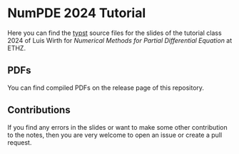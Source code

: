 # NumPDE 2024 Tutorial

Here you can find the [typst](https://typst.app/) source files for the slides of
the tutorial class 2024 of Luis Wirth for *Numerical Methods for Partial Differential Equation* at ETHZ.

## PDFs

You can find compiled PDFs on the release page of this repository.

## Contributions

If you find any errors in the slides or want to make some other contribution
to the notes, then you are very welcome to open an issue or create a pull request.

